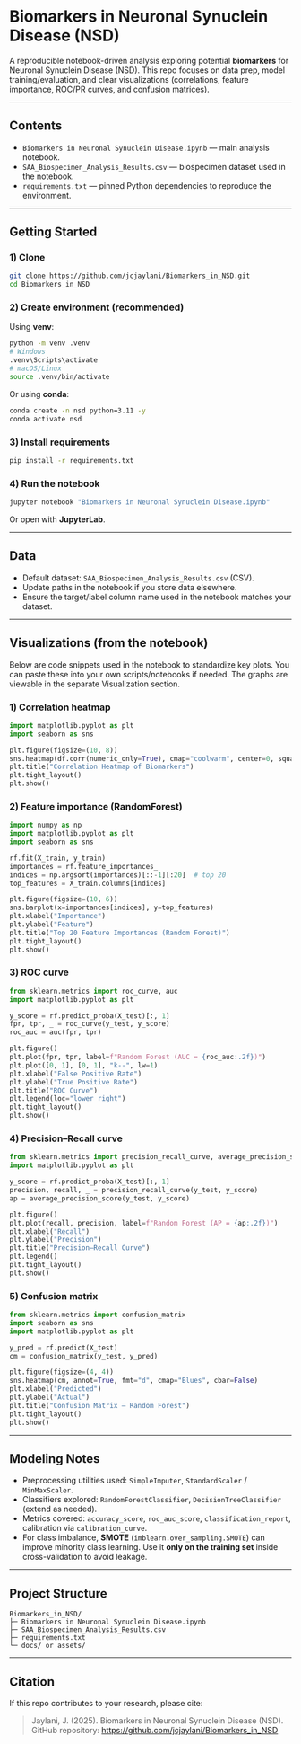 # Biomarkers in Neuronal Synuclein Disease (NSD)

A reproducible notebook-driven analysis exploring potential **biomarkers** for Neuronal Synuclein Disease (NSD). 
This repo focuses on data prep, model training/evaluation, and clear visualizations (correlations, feature importance, ROC/PR curves, and confusion matrices).

---

## Contents

- `Biomarkers in Neuronal Synuclein Disease.ipynb` — main analysis notebook.
- `SAA_Biospecimen_Analysis_Results.csv` — biospecimen dataset used in the notebook.
- `requirements.txt` — pinned Python dependencies to reproduce the environment.

---

## Getting Started

### 1) Clone
```bash
git clone https://github.com/jcjaylani/Biomarkers_in_NSD.git
cd Biomarkers_in_NSD
```

### 2) Create environment (recommended)
Using **venv**:
```bash
python -m venv .venv
# Windows
.venv\Scripts\activate
# macOS/Linux
source .venv/bin/activate
```

Or using **conda**:
```bash
conda create -n nsd python=3.11 -y
conda activate nsd
```

### 3) Install requirements
```bash
pip install -r requirements.txt
```

### 4) Run the notebook
```bash
jupyter notebook "Biomarkers in Neuronal Synuclein Disease.ipynb"
```
Or open with **JupyterLab**.

---

## Data

- Default dataset: `SAA_Biospecimen_Analysis_Results.csv` (CSV).  
- Update paths in the notebook if you store data elsewhere.
- Ensure the target/label column name used in the notebook matches your dataset.

---

## Visualizations (from the notebook)

Below are code snippets used in the notebook to standardize key plots. 
You can paste these into your own scripts/notebooks if needed. The graphs are viewable in the separate Visualization section.

### 1) Correlation heatmap
```python
import matplotlib.pyplot as plt
import seaborn as sns

plt.figure(figsize=(10, 8))
sns.heatmap(df.corr(numeric_only=True), cmap="coolwarm", center=0, square=False)
plt.title("Correlation Heatmap of Biomarkers")
plt.tight_layout()
plt.show()
```

### 2) Feature importance (RandomForest)
```python
import numpy as np
import matplotlib.pyplot as plt
import seaborn as sns

rf.fit(X_train, y_train)
importances = rf.feature_importances_
indices = np.argsort(importances)[::-1][:20]  # top 20
top_features = X_train.columns[indices]

plt.figure(figsize=(10, 6))
sns.barplot(x=importances[indices], y=top_features)
plt.xlabel("Importance")
plt.ylabel("Feature")
plt.title("Top 20 Feature Importances (Random Forest)")
plt.tight_layout()
plt.show()
```

### 3) ROC curve
```python
from sklearn.metrics import roc_curve, auc
import matplotlib.pyplot as plt

y_score = rf.predict_proba(X_test)[:, 1]
fpr, tpr, _ = roc_curve(y_test, y_score)
roc_auc = auc(fpr, tpr)

plt.figure()
plt.plot(fpr, tpr, label=f"Random Forest (AUC = {roc_auc:.2f})")
plt.plot([0, 1], [0, 1], "k--", lw=1)
plt.xlabel("False Positive Rate")
plt.ylabel("True Positive Rate")
plt.title("ROC Curve")
plt.legend(loc="lower right")
plt.tight_layout()
plt.show()
```

### 4) Precision–Recall curve
```python
from sklearn.metrics import precision_recall_curve, average_precision_score
import matplotlib.pyplot as plt

y_score = rf.predict_proba(X_test)[:, 1]
precision, recall, _ = precision_recall_curve(y_test, y_score)
ap = average_precision_score(y_test, y_score)

plt.figure()
plt.plot(recall, precision, label=f"Random Forest (AP = {ap:.2f})")
plt.xlabel("Recall")
plt.ylabel("Precision")
plt.title("Precision–Recall Curve")
plt.legend()
plt.tight_layout()
plt.show()
```

### 5) Confusion matrix
```python
from sklearn.metrics import confusion_matrix
import seaborn as sns
import matplotlib.pyplot as plt

y_pred = rf.predict(X_test)
cm = confusion_matrix(y_test, y_pred)

plt.figure(figsize=(4, 4))
sns.heatmap(cm, annot=True, fmt="d", cmap="Blues", cbar=False)
plt.xlabel("Predicted")
plt.ylabel("Actual")
plt.title("Confusion Matrix — Random Forest")
plt.tight_layout()
plt.show()
```

---

## Modeling Notes

- Preprocessing utilities used: `SimpleImputer`, `StandardScaler` / `MinMaxScaler`.
- Classifiers explored: `RandomForestClassifier`, `DecisionTreeClassifier` (extend as needed).
- Metrics covered: `accuracy_score`, `roc_auc_score`, `classification_report`, calibration via `calibration_curve`.
- For class imbalance, **SMOTE** (`imblearn.over_sampling.SMOTE`) can improve minority class learning. 
  Use it **only on the training set** inside cross-validation to avoid leakage.

---

## Project Structure
```
Biomarkers_in_NSD/
├─ Biomarkers in Neuronal Synuclein Disease.ipynb
├─ SAA_Biospecimen_Analysis_Results.csv
├─ requirements.txt
└─ docs/ or assets/ 
```

---


## Citation

If this repo contributes to your research, please cite:
> Jaylani, J. (2025). Biomarkers in Neuronal Synuclein Disease (NSD). GitHub repository: https://github.com/jcjaylani/Biomarkers_in_NSD

